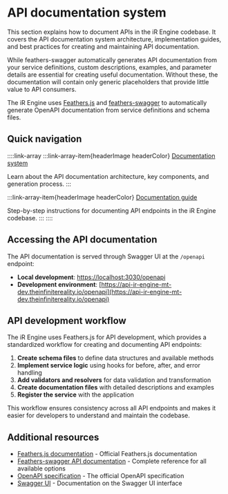 # API documentation system

This section explains how to document APIs in the iR Engine codebase. It covers the API documentation system architecture, implementation guides, and best practices for creating and maintaining API documentation.

While feathers-swagger automatically generates API documentation from your service definitions, custom descriptions, examples, and parameter details are essential for creating useful documentation. Without these, the documentation will contain only generic placeholders that provide little value to API consumers.

The iR Engine uses [Feathers.js](https://feathersjs.com/) and [feathers-swagger](https://github.com/feathersjs-ecosystem/feathers-swagger) to automatically generate OpenAPI documentation from service definitions and schema files.

## Quick navigation

::::link-array
:::link-array-item{headerImage headerColor}
[Documentation system](./01_documentationSystem.md)&#x20;

Learn about the API documentation architecture, key components, and generation process.
:::

:::link-array-item{headerImage headerColor}
[Documentation guide](./02_documentationGuide.md)&#x20;

Step-by-step instructions for documenting API endpoints in the iR Engine codebase.
:::
::::

## Accessing the API documentation

The API documentation is served through Swagger UI at the `/openapi` endpoint:

- **Local development**: [https://localhost:3030/openapi](https://localhost:3030/openapi)
- **Development environment**: [https://api-ir-engine-mt-dev.theinfinitereality.io/openapi](https://api-ir-engine-mt-dev.theinfinitereality.io/openapi)

## API development workflow

The iR Engine uses Feathers.js for API development, which provides a standardized workflow for creating and documenting API endpoints:

1. **Create schema files** to define data structures and available methods
2. **Implement service logic** using hooks for before, after, and error handling
3. **Add validators and resolvers** for data validation and transformation
4. **Create documentation files** with detailed descriptions and examples
5. **Register the service** with the application

This workflow ensures consistency across all API endpoints and makes it easier for developers to understand and maintain the codebase.

## Additional resources

- [Feathers.js documentation](https://feathersjs.com/api/) - Official Feathers.js documentation
- [Feathers-swagger API documentation](https://feathersjs-ecosystem.github.io/feathers-swagger/#/api) - Complete reference for all available options
- [OpenAPI specification](https://swagger.io/specification/) - The official OpenAPI specification
- [Swagger UI](https://swagger.io/tools/swagger-ui/) - Documentation on the Swagger UI interface
